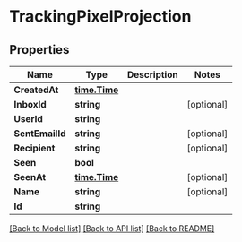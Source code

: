 # TrackingPixelProjection

## Properties

Name | Type | Description | Notes
------------ | ------------- | ------------- | -------------
**CreatedAt** | [**time.Time**](time.Time) |  | 
**InboxId** | **string** |  | [optional] 
**UserId** | **string** |  | 
**SentEmailId** | **string** |  | [optional] 
**Recipient** | **string** |  | [optional] 
**Seen** | **bool** |  | 
**SeenAt** | [**time.Time**](time.Time) |  | [optional] 
**Name** | **string** |  | [optional] 
**Id** | **string** |  | 

[[Back to Model list]](../README#documentation-for-models) [[Back to API list]](../README#documentation-for-api-endpoints) [[Back to README]](../README)


